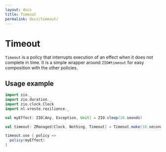 ```yaml
---
layout: docs
title: Timeout
permalink: docs/timeout/
---
```


# Timeout

`Timeout` is a policy that interrupts execution of an effect when it does not complete in time. It is a simple wrapper around `ZIO#timeout` for easy composition with the other policies. 

## Usage example

```scala mdoc:silent
import zio._
import zio.duration._
import zio.clock.Clock
import nl.vroste.rezilience._

val myEffect: ZIO[Any, Exception, Unit] = ZIO.sleep(20.seonds)

val timeout: ZManaged[Clock, Nothing, Timeout] = Timeout.make(10.seconds)

timeout.use { policy => 
  policy(myEffect)
}
```